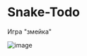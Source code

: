 # Snake-Todo

Игра "змейка"

![image](https://user-images.githubusercontent.com/44035759/61182005-3e966800-a636-11e9-9006-0c687fa36845.png)
